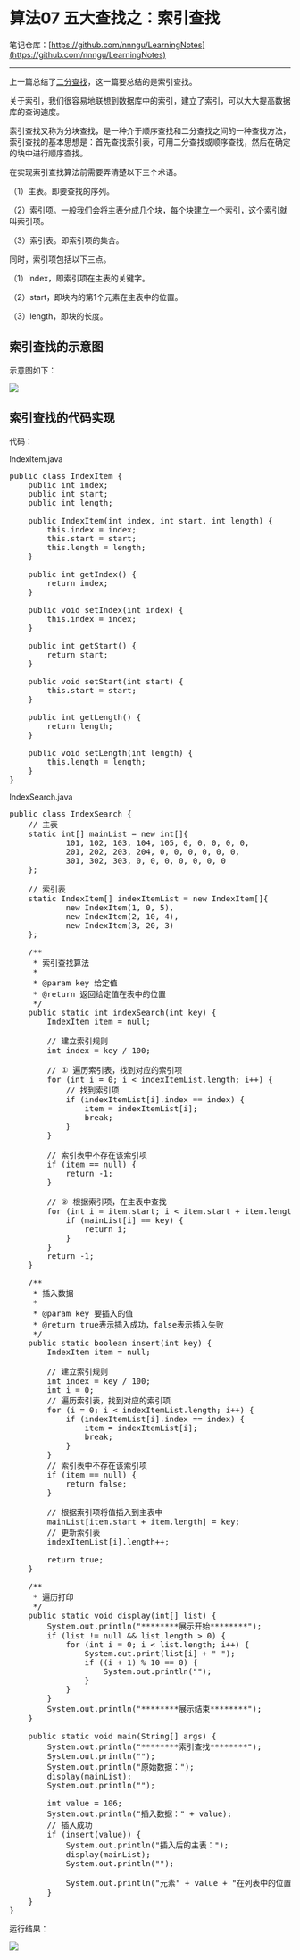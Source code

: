 # 算法07 五大查找之：索引查找

笔记仓库：[https://github.com/nnngu/LearningNotes](https://github.com/nnngu/LearningNotes)    

---

上一篇总结了[二分查找](http://www.cnblogs.com/nnngu/p/8286401.html)，这一篇要总结的是索引查找。

关于索引，我们很容易地联想到数据库中的索引，建立了索引，可以大大提高数据库的查询速度。

索引查找又称为分块查找，是一种介于顺序查找和二分查找之间的一种查找方法，索引查找的基本思想是：首先查找索引表，可用二分查找或顺序查找，然后在确定的块中进行顺序查找。

在实现索引查找算法前需要弄清楚以下三个术语。

（1）主表。即要查找的序列。

（2）索引项。一般我们会将主表分成几个块，每个块建立一个索引，这个索引就叫索引项。

（3）索引表。即索引项的集合。

同时，索引项包括以下三点。

（1）index，即索引项在主表的关键字。

（2）start，即块内的第1个元素在主表中的位置。

（3）length，即块的长度。

## 索引查找的示意图

示意图如下：

![][1]

## 索引查找的代码实现

代码：

IndexItem.java

<pre>public class IndexItem {
    public int index;
    public int start;
    public int length;

    public IndexItem(int index, int start, int length) {
        this.index = index;
        this.start = start;
        this.length = length;
    }

    public int getIndex() {
        return index;
    }

    public void setIndex(int index) {
        this.index = index;
    }

    public int getStart() {
        return start;
    }

    public void setStart(int start) {
        this.start = start;
    }

    public int getLength() {
        return length;
    }

    public void setLength(int length) {
        this.length = length;
    }
}</pre>

IndexSearch.java

<pre>public class IndexSearch {
    // 主表
    static int[] mainList = new int[]{
            101, 102, 103, 104, 105, 0, 0, 0, 0, 0,
            201, 202, 203, 204, 0, 0, 0, 0, 0, 0,
            301, 302, 303, 0, 0, 0, 0, 0, 0, 0
    };

    // 索引表
    static IndexItem[] indexItemList = new IndexItem[]{
            new IndexItem(1, 0, 5),
            new IndexItem(2, 10, 4),
            new IndexItem(3, 20, 3)
    };

    /**
     * 索引查找算法
     *
     * @param key 给定值
     * @return 返回给定值在表中的位置
     */
    public static int indexSearch(int key) {
        IndexItem item = null;

        // 建立索引规则
        int index = key / 100;

        // ① 遍历索引表，找到对应的索引项
        for (int i = 0; i < indexItemList.length; i++) {
            // 找到索引项
            if (indexItemList[i].index == index) {
                item = indexItemList[i];
                break;
            }
        }

        // 索引表中不存在该索引项
        if (item == null) {
            return -1;
        }

        // ② 根据索引项，在主表中查找
        for (int i = item.start; i < item.start + item.length; i++) {
            if (mainList[i] == key) {
                return i;
            }
        }
        return -1;
    }

    /**
     * 插入数据
     *
     * @param key 要插入的值
     * @return true表示插入成功，false表示插入失败
     */
    public static boolean insert(int key) {
        IndexItem item = null;

        // 建立索引规则
        int index = key / 100;
        int i = 0;
        // 遍历索引表，找到对应的索引项
        for (i = 0; i < indexItemList.length; i++) {
            if (indexItemList[i].index == index) {
                item = indexItemList[i];
                break;
            }
        }
        // 索引表中不存在该索引项
        if (item == null) {
            return false;
        }

        // 根据索引项将值插入到主表中
        mainList[item.start + item.length] = key;
        // 更新索引表
        indexItemList[i].length++;

        return true;
    }

    /**
     * 遍历打印
     */
    public static void display(int[] list) {
        System.out.println("********展示开始********");
        if (list != null && list.length > 0) {
            for (int i = 0; i < list.length; i++) {
                System.out.print(list[i] + " ");
                if ((i + 1) % 10 == 0) {
                    System.out.println("");
                }
            }
        }
        System.out.println("********展示结束********");
    }

    public static void main(String[] args) {
        System.out.println("********索引查找********");
        System.out.println("");
        System.out.println("原始数据：");
        display(mainList);
        System.out.println("");

        int value = 106;
        System.out.println("插入数据：" + value);
        // 插入成功
        if (insert(value)) {
            System.out.println("插入后的主表：");
            display(mainList);
            System.out.println("");

            System.out.println("元素" + value + "在列表中的位置为：" + indexSearch(value));
        }
    }
}</pre>

运行结果：

![][2]


  [1]: https://www.github.com/nnngu/FigureBed/raw/master/2018/1/21/1516485090800.jpg
  [2]: https://www.github.com/nnngu/FigureBed/raw/master/2018/1/21/1516485133017.jpg